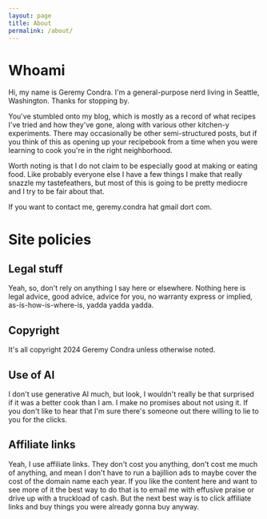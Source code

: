 ```yaml
---
layout: page
title: About
permalink: /about/
---
```


# Whoami
Hi, my name is Geremy Condra. I'm a general-purpose nerd living in Seattle, Washington. Thanks for stopping by.

You've stumbled onto my blog, which is mostly as a record of what recipes I've tried and how they've gone, along
with various other kitchen-y experiments. There may occasionally be other semi-structured posts, but if you think
of this as opening up your recipebook from a time when you were learning to cook you're in the right neighborhood.

Worth noting is that I do not claim to be especially good at making or eating food. Like probably everyone else I
have a few things I make that really snazzle my tastefeathers, but most of this is going to be pretty mediocre and
I try to be fair about that.

If you want to contact me, geremy.condra hat gmail dort com.

# Site policies

## Legal stuff
Yeah, so, don't rely on anything I say here or elsewhere. Nothing here is legal advice, good advice, advice for you,
no warranty express or implied, as-is-how-is-where-is, yadda yadda yadda.

## Copyright
It's all copyright 2024 Geremy Condra unless otherwise noted.

## Use of AI
I don't use generative AI much, but look, I wouldn't really be that surprised if it was a better cook than I am. I
make no promises about not using it. If you don't like to hear that I'm sure there's someone out there willing to
lie to you for the clicks.

## Affiliate links
Yeah, I use affiliate links. They don't cost you anything, don't cost me much of anything, and mean I don't have to
run a bajillion ads to maybe cover the cost of the domain name each year. If you like the content here and want to
see more of it the best way to do that is to email me with effusive praise or drive up with a truckload of cash. But
the next best way is to click affiliate links and buy things you were already gonna buy anyway.

